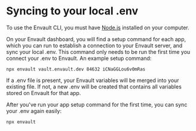 # Syncing to your local .env

To use the Envault CLI, you must have [Node.js](https://nodejs.org/) installed on your computer.

On your Envault dashboard, you will find a setup command for each app, which you can run to establish a connection to your Envault server, and sync your local .env. This command only needs to be run the first time you connect your .env to Envault. An example setup command:

```
npx envault vault.envault.dev 84632 iCNaGGLou6v0mRas
```

If a .env file is present, your Envault variables will be merged into your existing file. If not, a new .env will be created that contains all variables stored on Envault for that app.

After you've run your app setup command for the first time, you can sync your .env again easily:

```
npx envault
```
